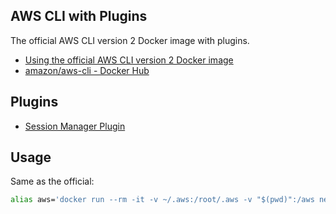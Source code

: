 ## AWS CLI with Plugins

The official AWS CLI version 2 Docker image with plugins.

* [Using the official AWS CLI version 2 Docker image](https://docs.aws.amazon.com/cli/latest/userguide/install-cliv2-docker.html)
* [amazon/aws-cli - Docker Hub](https://hub.docker.com/r/amazon/aws-cli)

## Plugins

* [Session Manager Plugin](https://docs.aws.amazon.com/systems-manager/latest/userguide/session-manager-working-with-install-plugin.html)

## Usage
Same as the official:

```bash
alias aws='docker run --rm -it -v ~/.aws:/root/.aws -v "$(pwd)":/aws necojackarc/aws-cli-with-plugins'
```
